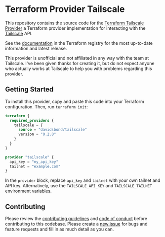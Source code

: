 # Terraform Provider Tailscale

This repository contains the source code for the [Terraform Tailscale Provider](https://registry.terraform.io/providers/davidsbond/tailscale) 
a Terraform provider implementation for interacting with the [Tailscale](https://tailscale.com) API.

See the [documentation](https://registry.terraform.io/providers/davidsbond/tailscale/latest/docs) in the Terraform registry
for the most up-to-date information and latest release.

This provider is unofficial and not affiliated in any way with the team at Tailscale. I've been given thanks for creating 
it, but do not expect anyone who actually works at Tailscale to help you with problems regarding this provider.

## Getting Started

To install this provider, copy and paste this code into your Terraform configuration. Then, run `terraform init`:

```terraform
terraform {
  required_providers {
    tailscale = {
      source = "davidsbond/tailscale"
      version = "0.2.0"
    }
  }
}

provider "tailscale" {
  api_key = "my_api_key"
  tailnet = "example.com"
}
```

In the `provider` block, replace `api_key` and `tailnet` with your own tailnet and API key. Alternatively, use the
`TAILSCALE_API_KEY` and `TAILSCALE_TAILNET` environment variables.

## Contributing

Please review the [contributing guidelines](./CONTRIBUTING.md) and [code of conduct](.github/CODE_OF_CONDUCT.md) before
contributing to this codebase. Please create a [new issue](https://github.com/davidsbond/terraform-provider-tailscale/issues/new/choose) 
for bugs and feature requests and fill in as much detail as you can.
